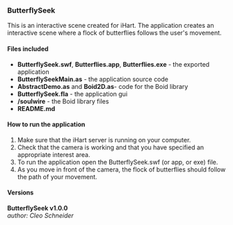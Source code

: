 ### ButterflySeek

This is an interactive scene created for iHart. The application creates an interactive scene where a flock of butterflies follows the user's movement.

#### Files included
* __ButterflySeek.swf__, __Butterflies.app__, __Butterflies.exe__ - the exported application
* __ButterflySeekMain.as__ - the application source code
* __AbstractDemo.as__ and __Boid2D.as__- code for the Boid library
* __ButterflySeek.fla__ - the application gui
* __/soulwire__ - the Boid library files
* __README.md__

#### How to run the application  
1. Make sure that the iHart server is running on your computer.
2. Check that the camera is working and that you have specified an appropriate interest area.
3. To run the application open the ButterflySeek.swf (or app, or exe) file.
4. As you move in front of the camera, the flock of butterflies should follow the path of your movement.

#### Versions  
**ButterflySeek v1.0.0**  
*author: Cleo Schneider*  


